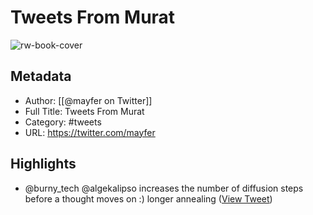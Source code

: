 # Tweets From Murat

![rw-book-cover](https://pbs.twimg.com/profile_images/1587318268154740736/yjzWJ-V7.jpg)

## Metadata
- Author: [[@mayfer on Twitter]]
- Full Title: Tweets From Murat
- Category: #tweets
- URL: https://twitter.com/mayfer

## Highlights
- @burny_tech @algekalipso increases the number of diffusion steps before a thought moves on :) longer annealing ([View Tweet](https://twitter.com/mayfer/status/1582067573868613633))
